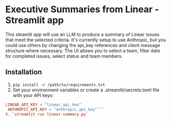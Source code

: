 # Executive Summaries from Linear - Streamlit app

This steamlit app will use an LLM to produce a summary of Linear issues that meet the selected criteria. It's currently setup to use Anthropic, but you could use others by changing the api_key references and client message structure where necessary. The UI allows you to select a team, filter date for completed issues, select status and team members.

## Installation

1. `pip install -r /path/to/requirements.txt`
2. Set your environment variables or create a .streamlit/secrets.toml file with your API keys:
```toml
LINEAR_API_KEY = "linear_api_keu"
 ANTHROPIC_API_KEY = "anthropic_api_key"```
3. `streamlit run linear-summary.py`
